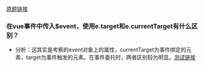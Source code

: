 [原题链接](https://github.com/haizlin/fe-interview/issues/471)
### 在vue事件中传入$event，使用e.target和e.currentTarget有什么区别？
- 分析：这其实是考察的event对象上的属性，currentTarget为事件绑定的元素，target为事件触发的元素。在事件委托时，两者区别较为明显。[测试链接](./cases/event.html)
